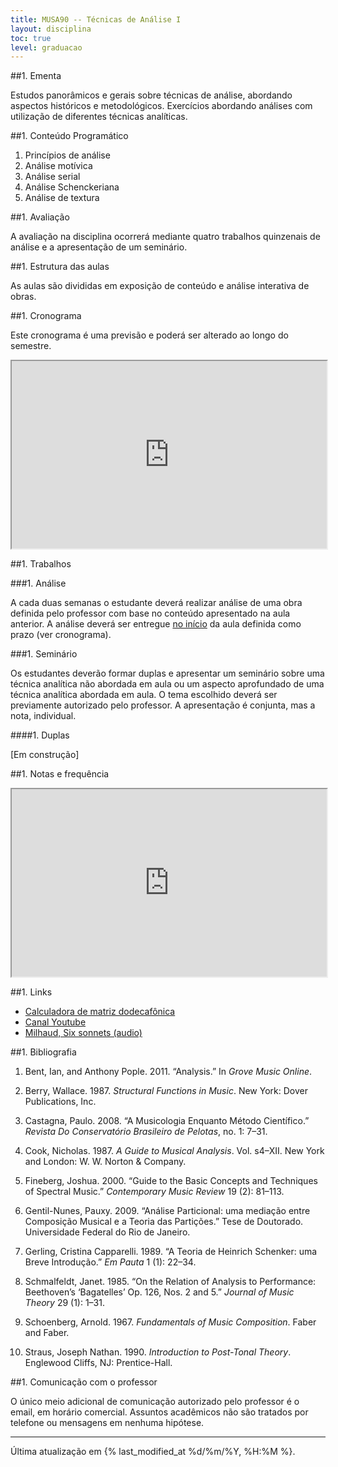 ```yaml
---
title: MUSA90 -- Técnicas de Análise I
layout: disciplina
toc: true
level: graduacao
---
```


##1. Ementa

Estudos panorâmicos e gerais sobre técnicas de análise, abordando
aspectos históricos e metodológicos. Exercícios abordando análises com
utilização de diferentes técnicas analíticas.

##1. Conteúdo Programático

  1. Princípios de análise
  2. Análise motívica
  3. Análise serial
  4. Análise Schenckeriana
  5. Análise de textura

##1. Avaliação

A avaliação na disciplina ocorrerá mediante quatro trabalhos
quinzenais de análise e a apresentação de um seminário.

##1. Estrutura das aulas

As aulas são divididas em exposição de conteúdo e análise interativa
de obras.

##1. Cronograma

Este cronograma é uma previsão e poderá ser alterado ao longo do
semestre.

<iframe
src="https://docs.google.com/spreadsheets/d/e/2PACX-1vQV0uH71J-M3aO66921IaZimEpkuOjeixazKwqR2Q8H5phEIeY48x-lqwLF0TxCfbLCKBTNZpNIZubL/pubhtml?gid=1492007508&amp;single=true&amp;widget=true&amp;headers=false"
width="100%" height="300"></iframe>

##1. Trabalhos

###1. Análise

A cada duas semanas o estudante deverá realizar análise de uma obra
definida pelo professor com base no conteúdo apresentado na aula
anterior. A análise deverá ser entregue <span style="text-decoration:
underline;">no início</span> da aula definida como prazo (ver
cronograma).

###1. Seminário

Os estudantes deverão formar duplas e apresentar um seminário sobre
uma técnica analítica não abordada em aula ou um aspecto aprofundado
de uma técnica analítica abordada em aula. O tema escolhido deverá ser
previamente autorizado pelo professor. A apresentação é conjunta, mas
a nota, individual.

####1. Duplas

[Em construção]

<!-- | Data     | Equipe  | Tema                             | -->
<!-- |----------|---------|----------------------------------| -->
<!-- | 30/10/18 | Victor  | Algo com conjuntos ou serialismo | -->
<!-- | 20/11/18 | Sidnei  | Análise gestual                  | -->
<!-- | 20/11/18 | Jordan  | Serialismo                       | -->
<!-- | 27/11/18 | Roberto | A definir                        | -->
<!-- | 27/11/18 | George  | A definir                        | -->
<!-- | 04/12/18 | Diego   | A definir                        | -->
<!-- | 04/12/18 | Peter   | MIR                              | -->

##1. Notas e frequência

<iframe
src="https://docs.google.com/spreadsheets/d/e/2PACX-1vQs-fgYyBiRz2ZoTPhGevkW7WRFrIEfwZtdsJ55nDu_eqOHiGL8rCkYsMtuEqJKOKaTHcyQ0bSiVXoN/pubhtml?gid=1060287158&amp;single=true&amp;widget=true&amp;headers=false"
width="100%" height="300"></iframe>

##1. Links

- [Calculadora de matriz
  dodecafônica](http://www.musictheory.net/calculators/matrix)
- [Canal
  Youtube](https://www.youtube.com/playlist?list=PLTuRmdq29ACnq7A1vXIomKMCYBxggI5QW)
- [Milhaud, Six sonnets
  (audio)](https://archive.org/details/C_1962_06_05_c2)

##1. Bibliografia

1. Bent, Ian, and Anthony Pople. 2011. “Analysis.” In *Grove Music
   Online*.

1. Berry, Wallace. 1987. *Structural Functions in Music*. New York:
   Dover Publications, Inc.

1. Castagna, Paulo. 2008. “A Musicologia Enquanto Método Científico.”
   *Revista Do Conservatório Brasileiro de Pelotas*, no. 1: 7–31.

1. Cook, Nicholas. 1987. *A Guide to Musical
   Analysis*. Vol. s4–XII. New York and London: W. W. Norton &
   Company.

1. Fineberg, Joshua. 2000. “Guide to the Basic Concepts and Techniques
   of Spectral Music.” *Contemporary Music Review* 19 (2): 81–113.

1. Gentil-Nunes, Pauxy. 2009. “Análise Particional: uma mediação entre
   Composição Musical e a Teoria das Partições.” Tese de
   Doutorado. Universidade Federal do Rio de Janeiro.

1. Gerling, Cristina Capparelli. 1989. “A Teoria de Heinrich Schenker:
   uma Breve Introdução.” *Em Pauta* 1 (1): 22–34.

1. Schmalfeldt, Janet. 1985. “On the Relation of Analysis to
   Performance: Beethoven’s ‘Bagatelles’ Op. 126, Nos. 2 and 5.”
   *Journal of Music Theory* 29 (1): 1–31.

1. Schoenberg, Arnold. 1967. *Fundamentals of Music
   Composition*. Faber and Faber.

1. Straus, Joseph Nathan. 1990. *Introduction to Post-Tonal
   Theory*. Englewood Cliffs, NJ: Prentice-Hall.

##1. Comunicação com o professor

O único meio adicional de comunicação autorizado pelo professor é o
email, em horário comercial. Assuntos acadêmicos não são tratados por
telefone ou mensagens em nenhuma hipótese.

<hr>

Última atualização em {% last_modified_at %d/%m/%Y, %H:%M %}.
